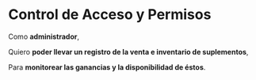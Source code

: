 # Control de Acceso y Permisos

Como **administrador**,

Quiero **poder llevar un registro de la venta e inventario de suplementos**,

Para **monitorear las ganancias y la disponibilidad de éstos**.
